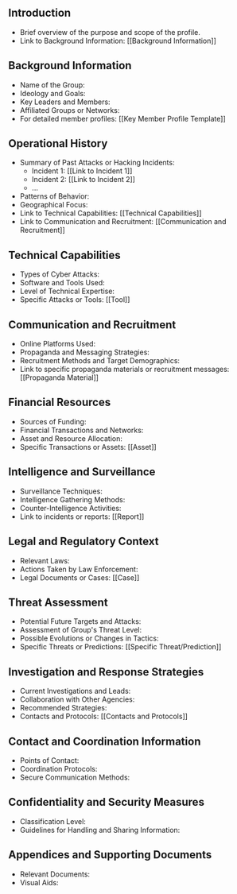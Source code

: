 
## Introduction
- Brief overview of the purpose and scope of the profile.
- Link to Background Information: [[Background Information]]

## Background Information
- Name of the Group:
- Ideology and Goals:
- Key Leaders and Members:
- Affiliated Groups or Networks:
- For detailed member profiles: [[Key Member Profile Template]]

## Operational History
- Summary of Past Attacks or Hacking Incidents:
    - Incident 1: [[Link to Incident 1]]
    - Incident 2: [[Link to Incident 2]]
    - ...
- Patterns of Behavior:
- Geographical Focus:
- Link to Technical Capabilities: [[Technical Capabilities]]
- Link to Communication and Recruitment: [[Communication and Recruitment]]

## Technical Capabilities
- Types of Cyber Attacks:
- Software and Tools Used:
- Level of Technical Expertise:
- Specific Attacks or Tools: [[Tool]]

## Communication and Recruitment
- Online Platforms Used:
- Propaganda and Messaging Strategies:
- Recruitment Methods and Target Demographics:
- Link to specific propaganda materials or recruitment messages: [[Propaganda Material]]

## Financial Resources
- Sources of Funding:
- Financial Transactions and Networks:
- Asset and Resource Allocation:
- Specific Transactions or Assets: [[Asset]]

## Intelligence and Surveillance
- Surveillance Techniques:
- Intelligence Gathering Methods:
- Counter-Intelligence Activities:
- Link to incidents or reports: [[Report]]

## Legal and Regulatory Context
- Relevant Laws:
- Actions Taken by Law Enforcement:
- Legal Documents or Cases: [[Case]]

## Threat Assessment
- Potential Future Targets and Attacks:
- Assessment of Group's Threat Level:
- Possible Evolutions or Changes in Tactics:
- Specific Threats or Predictions: [[Specific Threat/Prediction]]

## Investigation and Response Strategies
- Current Investigations and Leads:
- Collaboration with Other Agencies:
- Recommended Strategies:
- Contacts and Protocols: [[Contacts and Protocols]]

## Contact and Coordination Information
- Points of Contact:
- Coordination Protocols:
- Secure Communication Methods:

## Confidentiality and Security Measures
- Classification Level:
- Guidelines for Handling and Sharing Information:

## Appendices and Supporting Documents
- Relevant Documents:
- Visual Aids:
